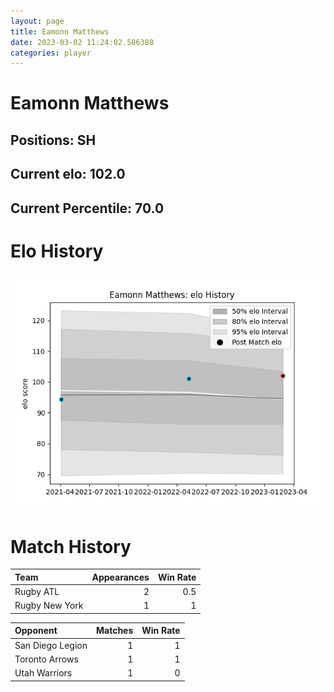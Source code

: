 ```yaml
---  
layout: page  
title: Eamonn Matthews  
date: 2023-03-02 11:24:02.586388  
categories: player  
---
```

# Eamonn Matthews

## Positions: SH

## Current elo: 102.0

## Current Percentile: 70.0

# Elo History


![elo history](history_EamonnMatthews.png)
# Match History


| Team           |   Appearances |   Win Rate |
|:---------------|--------------:|-----------:|
| Rugby ATL      |             2 |        0.5 |
| Rugby New York |             1 |        1   |

| Opponent         |   Matches |   Win Rate |
|:-----------------|----------:|-----------:|
| San Diego Legion |         1 |          1 |
| Toronto Arrows   |         1 |          1 |
| Utah Warriors    |         1 |          0 |